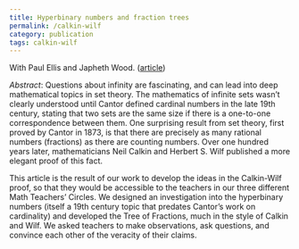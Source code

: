 ```yaml
---
title: Hyperbinary numbers and fraction trees
permalink: /calkin-wilf
category: publication
tags: calkin-wilf
---
```


With Paul Ellis and Japheth Wood. ([article](https://www.mathteacherscircle.org/news/mtc-magazine/s2018/touching-infinity/))<!--more-->

*Abstract*: Questions about infinity are fascinating, and can lead into deep mathematical topics in set theory. The mathematics of infinite sets wasn’t clearly understood until Cantor defined cardinal numbers in the late 19th century, stating that two sets are the same size if there is a one-to-one correspondence between them. One surprising result from set theory, first proved by Cantor in 1873, is that there are precisely as many rational numbers (fractions) as there are counting numbers. Over one hundred years later, mathematicians Neil Calkin and Herbert S. Wilf published a more elegant proof of this fact.

This article is the result of our work to develop the ideas in the Calkin-Wilf proof, so that they would be accessible to the teachers in our three different Math Teachers’ Circles. We designed an investigation into the hyperbinary numbers (itself a 19th century topic that predates Cantor’s work on cardinality) and developed the Tree of Fractions, much in the style of Calkin and Wilf. We asked teachers to make observations, ask questions, and convince each other of the veracity of their claims.
